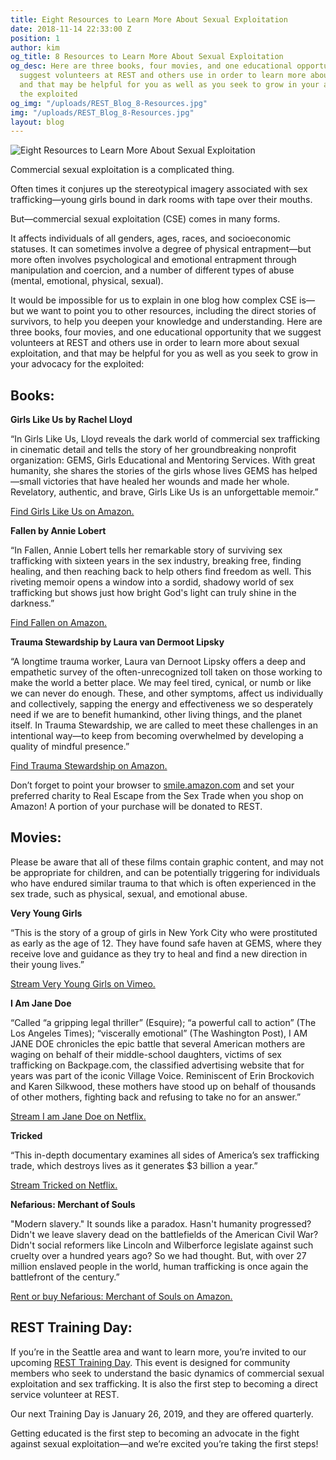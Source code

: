 ```yaml
---
title: Eight Resources to Learn More About Sexual Exploitation
date: 2018-11-14 22:33:00 Z
position: 1
author: kim
og_title: 8 Resources to Learn More About Sexual Exploitation
og_desc: Here are three books, four movies, and one educational opportunity that we
  suggest volunteers at REST and others use in order to learn more about sexual exploitation,
  and that may be helpful for you as well as you seek to grow in your advocacy for
  the exploited
og_img: "/uploads/REST_Blog_8-Resources.jpg"
img: "/uploads/REST_Blog_8-Resources.jpg"
layout: blog
---
```


![Eight Resources to Learn More About Sexual Exploitation](/uploads/REST_Blog_8-Resources.jpg)

Commercial sexual exploitation is a complicated thing. 

Often times it conjures up the stereotypical imagery associated with sex trafficking—young girls bound in dark rooms with tape over their mouths. 

But—commercial sexual exploitation (CSE) comes in many forms. 

It affects individuals of all genders, ages, races, and socioeconomic statuses. It can sometimes involve a degree of physical entrapment—but more often involves psychological and emotional entrapment through manipulation and coercion, and a number of different types of abuse (mental, emotional, physical, sexual). 

It would be impossible for us to explain in one blog how complex CSE is—but we want to point you to other resources, including the direct stories of survivors, to help you deepen your knowledge and understanding. Here are three books, four movies, and one educational opportunity that we suggest volunteers at REST and others use in order to learn more about sexual exploitation, and that may be helpful for you as well as you seek to grow in your advocacy for the exploited: 

## Books:

**Girls Like Us by Rachel Lloyd**

“In Girls Like Us, Lloyd reveals the dark world of commercial sex trafficking in cinematic detail and tells the story of her groundbreaking nonprofit organization: GEMS, Girls Educational and Mentoring Services. With great humanity, she shares the stories of the girls whose lives GEMS has helped—small victories that have healed her wounds and made her whole. Revelatory, authentic, and brave, Girls Like Us is an unforgettable memoir.”

[Find Girls Like Us on Amazon.](https://smile.amazon.com/Girls-Like-Us-Fighting-Memoir/dp/0061582069/)
 
**Fallen by Annie Lobert**

“In Fallen, Annie Lobert tells her remarkable story of surviving sex trafficking with sixteen years in the sex industry, breaking free, finding healing, and then reaching back to help others find freedom as well. This riveting memoir opens a window into a sordid, shadowy world of sex trafficking but shows just how bright God's light can truly shine in the darkness.”

[Find Fallen on Amazon.](https://smile.amazon.com/Fallen-Annie-Lobert/dp/1617958476/)

**Trauma Stewardship by Laura van Dermoot Lipsky**

“A longtime trauma worker, Laura van Dernoot Lipsky offers a deep and empathetic survey of the often-unrecognized toll taken on those working to make the world a better place. We may feel tired, cynical, or numb or like we can never do enough. These, and other symptoms, affect us individually and collectively, sapping the energy and effectiveness we so desperately need if we are to benefit humankind, other living things, and the planet itself. In Trauma Stewardship, we are called to meet these challenges in an intentional way—to keep from becoming overwhelmed by developing a quality of mindful presence.”

[Find Trauma Stewardship on Amazon.](https://smile.amazon.com/Trauma-Stewardship-Everyday-Caring-Others/dp/157675944X/)

Don’t forget to point your browser to [smile.amazon.com](https://smile.amazon.com/) and set your preferred charity to Real Escape from the Sex Trade when you shop on Amazon! A portion of your purchase will be donated to REST.

## Movies:
Please be aware that all of these films contain graphic content, and may not be appropriate for children, and can be potentially triggering for individuals who have endured similar trauma to that which is often experienced in the sex trade, such as physical, sexual, and emotional abuse. 


**Very Young Girls**

“This is the story of a group of girls in New York City who were prostituted as early as the age of 12. They have found safe haven at GEMS, where they receive love and guidance as they try to heal and find a new direction in their young lives.”

[Stream Very Young Girls on Vimeo.](https://vimeo.com/60571430)

**I Am Jane Doe**

“Called “a gripping legal thriller” (Esquire); “a powerful call to action” (The Los Angeles Times); “viscerally emotional” (The Washington Post), I AM JANE DOE chronicles the epic battle that several American mothers are waging on behalf of their middle-school daughters, victims of sex trafficking on Backpage.com, the classified advertising website that for years was part of the iconic Village Voice.  Reminiscent of Erin Brockovich and Karen Silkwood, these mothers have stood up on behalf of thousands of other mothers, fighting back and refusing to take no for an answer.”

[Stream I am Jane Doe on Netflix.](https://www.netflix.com/title/80167459)

**Tricked**

“This in-depth documentary examines all sides of America’s sex trafficking trade, which destroys lives as it generates $3 billion a year.” 

[Stream Tricked on Netflix.](https://www.netflix.com/title/70296748)

**Nefarious: Merchant of Souls**

"Modern slavery." It sounds like a paradox. Hasn't humanity progressed? Didn't we leave slavery dead on the battlefields of the American Civil War? Didn't social reformers like Lincoln and Wilberforce legislate against such cruelty over a hundred years ago? So we had thought. But, with over 27 million enslaved people in the world, human trafficking is once again the battlefront of the century.”

[Rent or buy Nefarious: Merchant of Souls on Amazon.](https://smile.amazon.com/Nefarious-Merchant-Souls-Victor-Malarek/dp/B00REQ4PHM/)

## REST Training Day:
If you’re in the Seattle area and want to learn more, you’re invited to our upcoming [REST Training Day](https://iwantrest.com/events/training-day/). This event is designed for community members who seek to understand the basic dynamics of commercial sexual exploitation and sex trafficking. It is also the first step to becoming a direct service volunteer at REST. 

Our next Training Day is January 26, 2019, and they are offered quarterly. 

Getting educated is the first step to becoming an advocate in the fight against sexual exploitation—and we’re excited you’re taking the first steps! 
